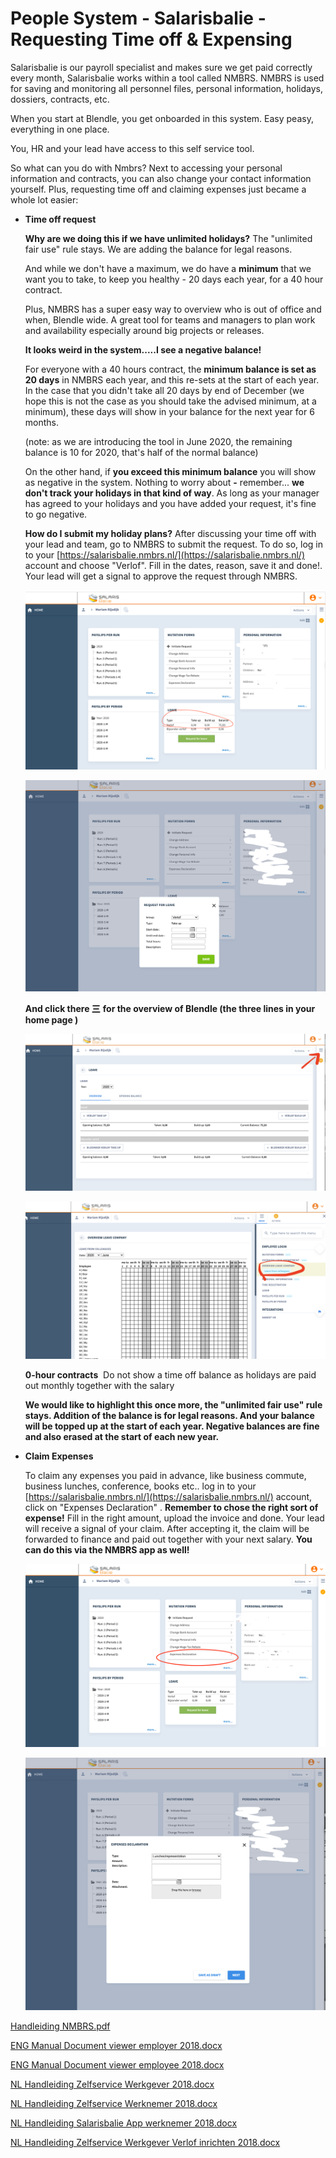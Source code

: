 # People System - Salarisbalie - Requesting Time off & Expensing

Salarisbalie is our payroll specialist and makes sure we get paid correctly every month, Salarisbalie works within a tool called NMBRS. NMBRS is used for saving and monitoring all personnel files,  personal information, holidays, dossiers, contracts, etc. 

When you start at Blendle, you get onboarded in this system. Easy peasy, everything in one place. 

You, HR and your lead have access to this self service tool.

So what can you do with Nmbrs?   Next to accessing your personal information and contracts, you can also change your contact information yourself. Plus, requesting time off and claiming expenses just became a whole lot easier: 

- **Time off request**
    
    **Why are we doing this if we have unlimited holidays?**
    The "unlimited fair use" rule stays. We are adding the balance for legal reasons. 
    
    And while we don't have a maximum, we do have a **minimum** that we want you to take, to keep you healthy - 20 days each year, for a 40 hour contract. 
    
    Plus, NMBRS has a super easy way to overview who is out of office and when, Blendle wide.  A great tool for teams and managers to plan work and availability especially around big projects or releases.
    
    **It looks weird in the system.....I see a negative balance!**
    
    For everyone with a 40 hours contract, the **minimum balance is set as 20 days** in NMBRS each year, and this re-sets at the start of each year.  In the case that you didn't take all 20 days by end of December (we hope this is not the case as you should take the advised minimum, at a minimum), these days will show in your balance for the next year for 6 months.
    
    (note: as we are introducing the tool in June 2020, the remaining balance is 10 for 2020, that's half of the normal balance)
    
    On the other hand, if **you exceed this minimum balance** you will show as negative in the system.  Nothing to worry about **-** remember... **we don't track your holidays in that kind of way**.  As long as your manager has agreed to your holidays and you have added your request, it's fine to go negative. 
    
    **How do I submit my holiday plans?**
    After discussing your time off with your lead and team, go to NMBRS to submit the request. To do so, log in to your [https://salarisbalie.nmbrs.nl/](https://salarisbalie.nmbrs.nl/) account and choose "Verlof". Fill in the dates, reason, save it and done!. Your lead will get a signal to approve the request through NMBRS.
    
    ![People%20System%20-%20Salarisbalie%20-%20Requesting%20Time%20off%205b68be1a637443bfae1c633a3fdc8a59/Schermafbeelding_2020-06-17_om_13.03.33.png](People%20System%20-%20Salarisbalie%20-%20Requesting%20Time%20off%205b68be1a637443bfae1c633a3fdc8a59/Schermafbeelding_2020-06-17_om_13.03.33.png)
    
    ![People%20System%20-%20Salarisbalie%20-%20Requesting%20Time%20off%205b68be1a637443bfae1c633a3fdc8a59/Schermafbeelding_2020-06-17_om_13.03.46.png](People%20System%20-%20Salarisbalie%20-%20Requesting%20Time%20off%205b68be1a637443bfae1c633a3fdc8a59/Schermafbeelding_2020-06-17_om_13.03.46.png)
    
    **And click there ㆔** **for the overview of Blendle (the three lines in your home page )**
    
    ![People%20System%20-%20Salarisbalie%20-%20Requesting%20Time%20off%205b68be1a637443bfae1c633a3fdc8a59/Schermafbeelding_2020-06-15_om_12.40.44.png](People%20System%20-%20Salarisbalie%20-%20Requesting%20Time%20off%205b68be1a637443bfae1c633a3fdc8a59/Schermafbeelding_2020-06-15_om_12.40.44.png)
    
    ![People%20System%20-%20Salarisbalie%20-%20Requesting%20Time%20off%205b68be1a637443bfae1c633a3fdc8a59/Schermafbeelding_2020-06-15_om_12.40.56.png](People%20System%20-%20Salarisbalie%20-%20Requesting%20Time%20off%205b68be1a637443bfae1c633a3fdc8a59/Schermafbeelding_2020-06-15_om_12.40.56.png)
    
    **0-hour contracts**  Do not show a time off balance as holidays are paid out monthly together with the salary
    
    **We would like to highlight this once more, the "unlimited fair use" rule stays. Addition of the balance is for legal reasons. And your balance will be topped up at the start of each year. Negative balances are fine and also erased at the start of each new year.** 
    

- **Claim Expenses**
    
    To claim any expenses you paid in advance, like business commute, business lunches, conference, books etc.. log in to your [https://salarisbalie.nmbrs.nl/](https://salarisbalie.nmbrs.nl/)  account, click on "Expenses Declaration" . **Remember to chose the right sort of expense!** Fill in the right amount, upload the invoice and done. Your lead will receive a signal of your claim. After accepting it, the claim will be forwarded to finance and paid out together with your next salary. **You can do this via the NMBRS app as well!**
    
    ![People%20System%20-%20Salarisbalie%20-%20Requesting%20Time%20off%205b68be1a637443bfae1c633a3fdc8a59/Schermafbeelding_2020-06-17_om_13.03.38.png](People%20System%20-%20Salarisbalie%20-%20Requesting%20Time%20off%205b68be1a637443bfae1c633a3fdc8a59/Schermafbeelding_2020-06-17_om_13.03.38.png)
    
    ![People%20System%20-%20Salarisbalie%20-%20Requesting%20Time%20off%205b68be1a637443bfae1c633a3fdc8a59/Schermafbeelding_2020-06-17_om_13.03.57.png](People%20System%20-%20Salarisbalie%20-%20Requesting%20Time%20off%205b68be1a637443bfae1c633a3fdc8a59/Schermafbeelding_2020-06-17_om_13.03.57.png)
    

[Handleiding NMBRS.pdf](People%20System%20-%20Salarisbalie%20-%20Requesting%20Time%20off%205b68be1a637443bfae1c633a3fdc8a59/Handleiding_NMBRS.pdf)

[ENG Manual Document viewer employer 2018.docx](People%20System%20-%20Salarisbalie%20-%20Requesting%20Time%20off%205b68be1a637443bfae1c633a3fdc8a59/ENG_Manual_Document_viewer_employer_2018.docx)

[ENG Manual Document viewer employee 2018.docx](People%20System%20-%20Salarisbalie%20-%20Requesting%20Time%20off%205b68be1a637443bfae1c633a3fdc8a59/ENG_Manual_Document_viewer_employee_2018.docx)

[NL  Handleiding Zelfservice Werkgever 2018.docx](People%20System%20-%20Salarisbalie%20-%20Requesting%20Time%20off%205b68be1a637443bfae1c633a3fdc8a59/NL__Handleiding_Zelfservice_Werkgever_2018.docx)

[NL  Handleiding Zelfservice Werknemer 2018.docx](People%20System%20-%20Salarisbalie%20-%20Requesting%20Time%20off%205b68be1a637443bfae1c633a3fdc8a59/NL__Handleiding_Zelfservice_Werknemer_2018.docx)

[NL  Handleiding Salarisbalie App werknemer 2018.docx](People%20System%20-%20Salarisbalie%20-%20Requesting%20Time%20off%205b68be1a637443bfae1c633a3fdc8a59/NL__Handleiding_Salarisbalie_App_werknemer_2018.docx)

[NL  Handleiding Zelfservice Werkgever Verlof inrichten 2018.docx](People%20System%20-%20Salarisbalie%20-%20Requesting%20Time%20off%205b68be1a637443bfae1c633a3fdc8a59/NL__Handleiding_Zelfservice_Werkgever_Verlof_inrichten_2018.docx)